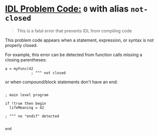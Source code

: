 # [IDL Problem Code:](./../README.md) `0` with alias `not-closed`

> This is a fatal error that prevents IDL from compiling code

This problem code appears when a statement, expression, or syntax is not properly closed.

For example, this error can be detected from function calls missing a closing parentheses:

```idl
a = myFunc(42
            ; ^^^ not closed
```

or when compound/block statements don't have an end:

```idl

; main level program

if !true then begin
  lifeMeaning = 42

; ^^^ no "endif" detected


end
```
